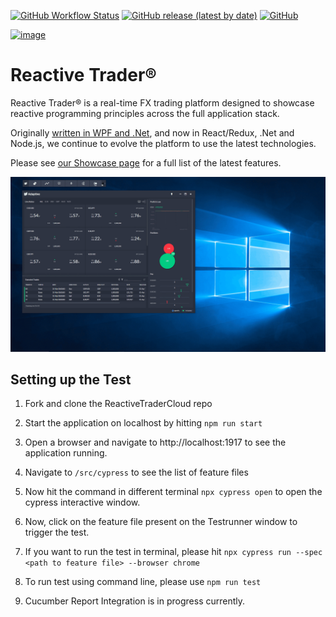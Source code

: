 [![GitHub Workflow Status](https://img.shields.io/github/workflow/status/AdaptiveConsulting/ReactiveTraderCloud/CI)](https://github.com/AdaptiveConsulting/ReactiveTraderCloud/actions?query=workflow%3ACI)
[![GitHub release (latest by date)](https://img.shields.io/github/v/release/AdaptiveConsulting/ReactiveTraderCloud)](https://github.com/AdaptiveConsulting/ReactiveTraderCloud/releases/latest)
[![GitHub](https://img.shields.io/github/license/AdaptiveConsulting/ReactiveTraderCloud)](https://opensource.org/licenses/Apache-2.0)

[![image](https://raw.githubusercontent.com/AdaptiveConsulting/ReactiveTrader/master/images/adaptive-logo.png)](http://weareadaptive.com/)

# Reactive Trader®

Reactive Trader® is a real-time FX trading platform designed to showcase reactive programming principles across the full application stack.

Originally [written in WPF and .Net](https://github.com/AdaptiveConsulting/ReactiveTrader), and now in React/Redux, .Net and Node.js, we continue to evolve the platform to use the latest technologies.

Please see [our Showcase page](https://weareadaptive.com/showcase/) for a full list of the latest features.

![image](docs/reactive-trader.gif)


## Setting up the Test


1. Fork and clone the ReactiveTraderCloud repo

2. Start the application on localhost by hitting `npm run start`

4. Open a browser and navigate to http://localhost:1917 to see the application running. 

5. Navigate to `/src/cypress` to see the list of feature files

6. Now hit the command in different terminal `npx cypress open` to open the cypress interactive window.

7. Now, click on the feature file present on the Testrunner window to trigger the test.

8. If you want to run the test in terminal, please hit `npx cypress run --spec <path to feature file> --browser chrome`

9. To run test using command line, please use `npm run test`

9. Cucumber Report Integration is in progress currently.

